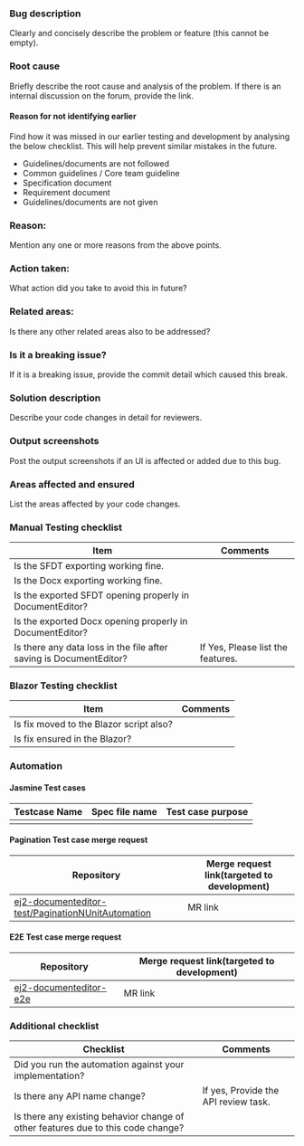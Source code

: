 ### Bug description

Clearly and concisely describe the problem or feature (this cannot be empty).

### Root cause

Briefly describe the root cause and analysis of the problem.
If there is an internal discussion on the forum, provide the link.
#### Reason for not identifying earlier

Find how it was missed in our earlier testing and development by analysing the below checklist. This will help prevent similar mistakes in the future. 

* Guidelines/documents are not followed
* Common guidelines / Core team guideline
* Specification document
* Requirement document
* Guidelines/documents are not given

### Reason:
Mention any one or more reasons from the above points.

### Action taken:
What action did you take to avoid this in future?

### Related areas:
Is there any other related areas also to be addressed?

### Is it a breaking issue?

If it is a breaking issue, provide the commit detail which caused this break.

### Solution description

Describe your code changes in detail for reviewers.

### Output screenshots

Post the output screenshots if an UI is affected or added due to this bug.

### Areas affected and ensured

List the areas affected by your code changes.

### Manual Testing checklist
| Item | Comments |
| --------------|----------------|
| Is the SFDT exporting working fine. | |
| Is the Docx exporting working fine. | |
| Is the exported SFDT opening properly in DocumentEditor? | |
| Is the exported Docx opening properly in DocumentEditor? | |
| Is there any data loss in the file after saving is DocumentEditor?| If Yes, Please list the features. |

### Blazor Testing checklist
| Item | Comments |
| --------------|----------------|
| Is fix moved to the Blazor script also? | |
| Is fix ensured in the Blazor? | |

### Automation

#### Jasmine Test cases

| Testcase Name | Spec file name | Test case purpose |
| --------------|----------------|-------------------|
| | | |

#### Pagination Test case merge request
| Repository | Merge request link(targeted to development) |
| --------------|-----------|
| [ej2-documenteditor-test/PaginationNUnitAutomation](https://github.com/essential-studio/ej2-documenteditor-test/tree/development/PaginationNUnitAutomation) | MR link |

#### E2E Test case merge request
| Repository | Merge request link(targeted to development) |
| --------------|-----------|
| [ej2-documenteditor-e2e](https://github.com/essential-studio/ej2-documenteditor-e2e) | MR link |

### Additional checklist
| Checklist | Comments |
| ------------|-------|
| Did you run the automation against your implementation? ||
| Is there any API name change? | If yes, Provide the API review task. |
| Is there any existing behavior change of other features due to this code change?||

